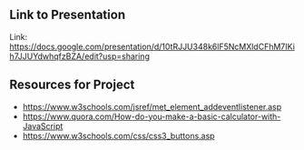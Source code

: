 ## Link to Presentation 
Link: https://docs.google.com/presentation/d/10tRJJU348k6lF5NcMXldCFhM7IKih7JJUYdwhqfzBZA/edit?usp=sharing

## Resources for Project
* https://www.w3schools.com/jsref/met_element_addeventlistener.asp
* https://www.quora.com/How-do-you-make-a-basic-calculator-with-JavaScript
* https://www.w3schools.com/css/css3_buttons.asp
